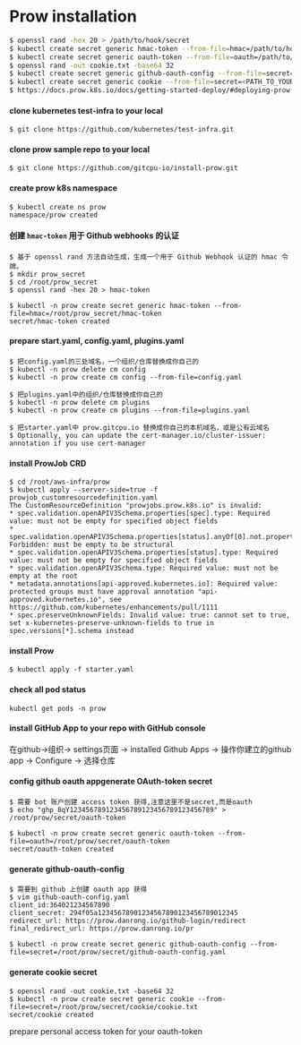 # Prow installation

```sh
$ openssl rand -hex 20 > /path/to/hook/secret
$ kubectl create secret generic hmac-token --from-file=hmac=/path/to/hook/secret
$ kubectl create secret generic oauth-token --from-file=oauth=/path/to/oauth/secret
$ openssl rand -out cookie.txt -base64 32
$ kubectl create secret generic github-oauth-config --from-file=secret=<PATH_TO_YOUR_GITHUB_SECRET>
$ kubectl create secret generic cookie --from-file=secret=<PATH_TO_YOUR_COOKIE_KEY_SECRET>
$ https://docs.prow.k8s.io/docs/getting-started-deploy/#deploying-prow
```

#### clone kubernetes test-infra to your local

```
$ git clone https://github.com/kubernetes/test-infra.git
```

#### clone prow sample repo to your local

```
$ git clone https://github.com/gitcpu-io/install-prow.git
```

#### create prow k8s namespace

```
$ kubectl create ns prow
namespace/prow created
```

#### 创建 `hmac-token` 用于 Github webhooks 的认证

```
$ 基于 openssl rand 方法自动生成，生成一个用于 Github Webhook 认证的 hmac 令牌。
$ mkdir prow_secret
$ cd /root/prow_secret
$ openssl rand -hex 20 > hmac-token

$ kubectl -n prow create secret generic hmac-token --from-file=hmac=/root/prow_secret/hmac-token
secret/hmac-token created
```

#### prepare start.yaml, config.yaml, plugins.yaml

```
$ 把config.yaml的三处域名，一个组织/仓库替换成你自己的
$ kubectl -n prow delete cm config
$ kubectl -n prow create cm config --from-file=config.yaml

$ 把plugins.yaml中的组织/仓库替换成你自己的
$ kubectl -n prow delete cm plugins
$ kubectl -n prow create cm plugins --from-file=plugins.yaml

$ 把starter.yaml中 prow.gitcpu.io 替换成你自己的本机域名，或是公有云域名
$ Optionally, you can update the cert-manager.io/cluster-issuer: annotation if you use cert-manager
```

#### install ProwJob CRD

```
$ cd /root/aws-infra/prow
$ kubectl apply --server-side=true -f prowjob_customresourcedefinition.yaml
The CustomResourceDefinition "prowjobs.prow.k8s.io" is invalid:
* spec.validation.openAPIV3Schema.properties[spec].type: Required value: must not be empty for specified object fields
* spec.validation.openAPIV3Schema.properties[status].anyOf[0].not.properties[state].type: Forbidden: must be empty to be structural
* spec.validation.openAPIV3Schema.properties[status].type: Required value: must not be empty for specified object fields
* spec.validation.openAPIV3Schema.type: Required value: must not be empty at the root
* metadata.annotations[api-approved.kubernetes.io]: Required value: protected groups must have approval annotation "api-approved.kubernetes.io", see https://github.com/kubernetes/enhancements/pull/1111
* spec.preserveUnknownFields: Invalid value: true: cannot set to true, set x-kubernetes-preserve-unknown-fields to true in spec.versions[*].schema instead
```

#### install Prow

```
$ kubectl apply -f starter.yaml
```

#### check all pod status

```
kubectl get pods -n prow
```

#### install GitHub App to your repo with GitHub console

在github->组织-> settings页面 -> installed Github Apps -> 操作你建立的github app -> Configure -> 选择仓库





#### config github oauth appgenerate OAuth-token secret

```
$ 需要 bot 账户创建 access token 获得,注意这里不是secret,而是oauth
$ echo "ghp_8qY123456789123456789123456789123456789" > /root/prow/secret/oauth-token

$ kubectl -n prow create secret generic oauth-token --from-file=oauth=/root/prow/secret/oauth-token
secret/oauth-token created
```

#### generate github-oauth-config

```
$ 需要到 github 上创建 oauth app 获得
$ vim github-oauth-config.yaml
client_id:364021234567890
client_secret: 294f05a12345678901234567890123456789012345
redirect_url: https://prow.danrong.io/github-login/redirect
final_redirect_url: https://prow.danrong.io/pr

$ kubectl -n prow create secret generic github-oauth-config --from-file=secret=/root/prow/secret/github-oauth-config.yaml
```

#### generate cookie secret

```
$ openssl rand -out cookie.txt -base64 32
$ kubectl -n prow create secret generic cookie --from-file=secret=/root/prow/secret/cookie/cookie.txt
secret/cookie created
```

prepare personal access token for your oauth-token